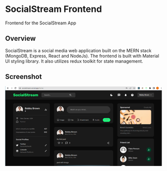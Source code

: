# SocialStream Frontend

Frontend for the SocialStream App

## Overview

SocialStream is a social media web application built on the MERN stack (MongoDB, Express, React and NodeJs). The frontend is built with Material UI styling library. It also utilizes redux toolkit for state management.

## Screenshot

![HomePage](./socialstream_home.png)
